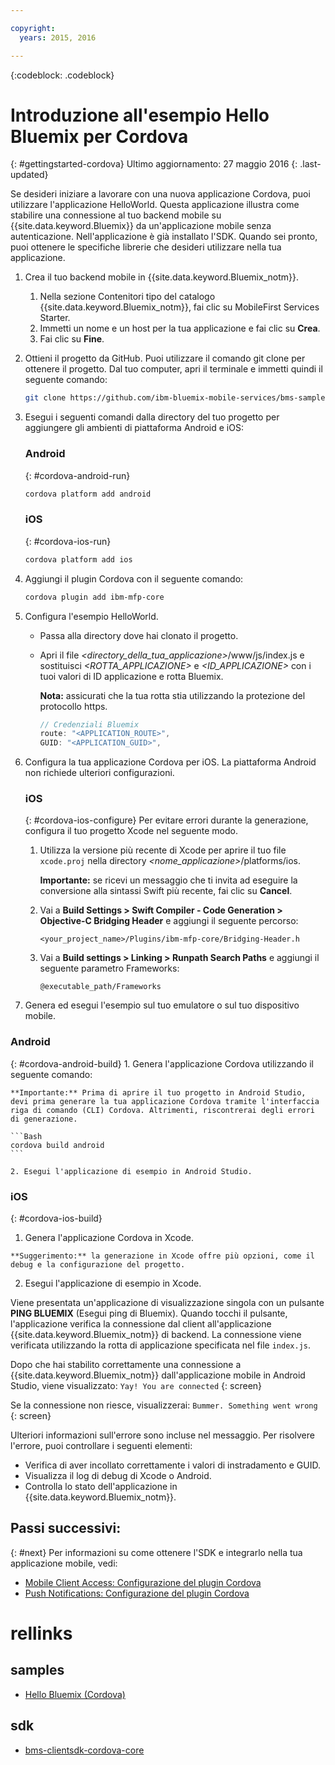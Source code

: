 ```yaml
---

copyright:
  years: 2015, 2016

---
```

<!-- Attribute definitions -->
{:codeblock: .codeblock}

# Introduzione all'esempio Hello Bluemix per Cordova
{: #gettingstarted-cordova}
Ultimo aggiornamento: 27 maggio 2016
{: .last-updated}

Se desideri iniziare a lavorare con una nuova applicazione Cordova, puoi utilizzare l'applicazione HelloWorld. Questa applicazione illustra come stabilire una connessione al tuo backend mobile su {{site.data.keyword.Bluemix}} da un'applicazione mobile senza autenticazione. Nell'applicazione è già installato l'SDK. Quando sei pronto, puoi ottenere le specifiche librerie
    che desideri utilizzare nella tua applicazione.

1. Crea il tuo backend mobile in {{site.data.keyword.Bluemix_notm}}.

	1. Nella sezione Contenitori tipo del catalogo {{site.data.keyword.Bluemix_notm}}, fai clic su MobileFirst Services Starter.
	1. Immetti un nome e un host per la tua applicazione e fai clic su **Crea**.
	1. Fai clic su **Fine**.

2. Ottieni il progetto da GitHub. Puoi utilizzare il comando git clone per ottenere il progetto. Dal tuo computer, apri il terminale e immetti quindi il seguente comando:

	```Bash
	git clone https://github.com/ibm-bluemix-mobile-services/bms-samples-cordova-helloworld
	```

3. Esegui i seguenti comandi dalla directory del tuo progetto per aggiungere gli ambienti di piattaforma Android e iOS:

	### Android
	{: #cordova-android-run}

	```Bash
	cordova platform add android
	```

	### iOS
	{: #cordova-ios-run}

	```Bash
	cordova platform add ios
	```

4. Aggiungi il plugin Cordova con il seguente comando:

	```Bash
	cordova plugin add ibm-mfp-core
	```

5. Configura l'esempio HelloWorld.

	* Passa alla directory dove hai clonato il progetto.
	* Apri il file *&lt;directory_della_tua_applicazione&gt;*/www/js/index.js e sostituisci *&lt;ROTTA_APPLICAZIONE&gt;* e *&lt;ID_APPLICAZIONE&gt;* con i tuoi valori di ID applicazione e rotta Bluemix.

		**Nota:** assicurati che la tua rotta stia utilizzando la protezione del protocollo https.

		```Javascript
		// Credenziali Bluemix
		route: "<APPLICATION_ROUTE>",
		GUID: "<APPLICATION_GUID>",
		```

6. Configura la tua applicazione Cordova per iOS. La piattaforma Android non richiede ulteriori configurazioni.

	### iOS
	{: #cordova-ios-configure}
  Per evitare errori durante la generazione, configura il tuo progetto Xcode nel seguente modo.

	1. Utilizza la versione più recente di Xcode per aprire il tuo file `xcode.proj` nella directory *&lt;nome_applicazione&gt;*/platforms/ios.

		**Importante:** se ricevi un messaggio che ti invita ad eseguire la conversione alla sintassi Swift più recente, fai clic su **Cancel**.

	2. Vai a **Build Settings > Swift Compiler - Code Generation > Objective-C Bridging Header** e aggiungi il seguente percorso:

		```
		<your_project_name>/Plugins/ibm-mfp-core/Bridging-Header.h
		```

	3. Vai a **Build settings > Linking > Runpath Search Paths** e aggiungi il seguente parametro Frameworks:

		```
		@executable_path/Frameworks
		```

7. Genera ed esegui l'esempio sul tuo emulatore o sul tuo dispositivo mobile.

  ### Android
  {: #cordova-android-build}
	1. Genera l'applicazione Cordova utilizzando il seguente comando:

    **Importante:** Prima di aprire il tuo progetto in Android Studio, devi prima generare la tua applicazione Cordova tramite l'interfaccia riga di comando (CLI) Cordova. Altrimenti, riscontrerai degli errori di generazione.

	```Bash
	cordova build android
	```

	2. Esegui l'applicazione di esempio in Android Studio.

  ### iOS
  {: #cordova-ios-build}
  1. Genera l'applicazione Cordova in Xcode.

    **Suggerimento:** la generazione in Xcode offre più opzioni, come il debug e la configurazione del progetto.

  2. Esegui l'applicazione di esempio in Xcode.

Viene presentata un'applicazione di visualizzazione singola con un pulsante **PING BLUEMIX** (Esegui ping di Bluemix). Quando tocchi il pulsante, l'applicazione verifica la connessione dal client all'applicazione {{site.data.keyword.Bluemix_notm}} di backend. La connessione viene verificata utilizzando la rotta di applicazione specificata nel file `index.js`.

<!--
![Hello World application successfully connected to Bluemix](images/yayconnected.jpg "Figure 1. Hello World application successfully connected to Bluemix")
-->

  Dopo che hai stabilito correttamente una connessione a {{site.data.keyword.Bluemix_notm}} dall'applicazione mobile in Android Studio, viene visualizzato:
  `Yay! You are connected`
  {: screen}


<!--![Hello World application not connected to Bluemix](images/bummer_android.jpg "Figure 2. Hello World application not connected to Bluemix")-->

Se la connessione non riesce, visualizzerai:
  `Bummer. Something went wrong`
  {: screen}
   
Ulteriori informazioni sull'errore sono incluse nel messaggio. Per risolvere l'errore, puoi controllare i seguenti elementi:

- Verifica di aver incollato correttamente i valori di instradamento e GUID.
- Visualizza il log di debug di Xcode o Android.
- Controlla lo stato dell'applicazione in {{site.data.keyword.Bluemix_notm}}.

## Passi successivi:
{: #next}
Per informazioni su come ottenere l'SDK e integrarlo nella tua applicazione mobile, vedi:
* [Mobile Client Access: Configurazione del plugin Cordova](../../services/mobileaccess/getting-started-cordova.html)
* [Push Notifications: Configurazione del plugin Cordova](../../services/mobilepush/enablepush_cordova.html#setup_sdk_cordova)

# rellinks

## samples
   * [Hello Bluemix (Cordova)](https://github.com/ibm-bluemix-mobile-services/bms-samples-cordova-helloworld)

## sdk
   * [bms-clientsdk-cordova-core](https://github.com/ibm-bluemix-mobile-services/bms-clientsdk-cordova-plugin-core)

<!--## api
   * [Core API](https://www.{DomainName}/docs/api/content/api/mobilefirst/cordova/core-api-doc/overview-summary.html)
-->
